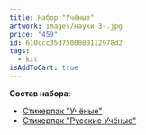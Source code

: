 ```yaml
---
title: Набор "Учёные"
artwork: images/науки-3-.jpg
price: "459"
id: 610ccc35d7500000112978d2
tags:
  - kit
isAddToCart: true
---
```


**Cостав набора**:

- [Стикерпак "Учёные"](https://www.zerokelvin.ru/products/stickers/science/)
- [Стикерпак "Русские Учёные"](https://www.zerokelvin.ru/products/stickers/russian-sceince/)
